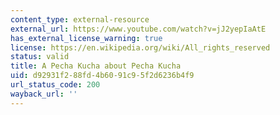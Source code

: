 ```yaml
---
content_type: external-resource
external_url: https://www.youtube.com/watch?v=jJ2yepIaAtE
has_external_license_warning: true
license: https://en.wikipedia.org/wiki/All_rights_reserved
status: valid
title: A Pecha Kucha about Pecha Kucha
uid: d92931f2-88fd-4b60-91c9-5f2d6236b4f9
url_status_code: 200
wayback_url: ''
---
```


